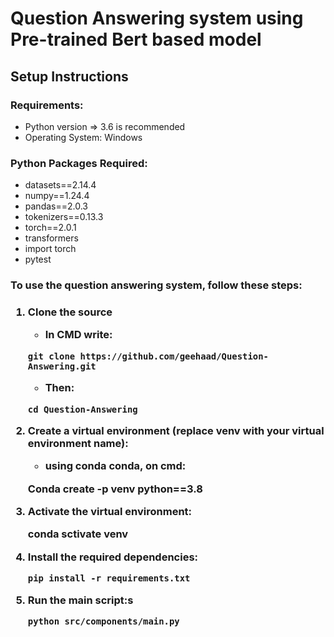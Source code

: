 # Question Answering system using Pre-trained Bert based model


## Setup Instructions

<h3>Requirements:</h3>
<ul>
    <li>Python version => 3.6 is recommended
    <li>Operating System: Windows
</ul>

<h3>Python Packages Required: </h3>
<ul> 
    <li>
        datasets==2.14.4
    <li>
        numpy==1.24.4
    <li>
        pandas==2.0.3
    <li>
        tokenizers==0.13.3
    <li>
        torch==2.0.1
    <li>
        transformers
    <li>
        import torch
    <li>
        pytest

</ul>

<h3>To use the question answering system, follow these steps:<h3>

1. Clone the source
    * In CMD write: 

	```
	git clone https://github.com/geehaad/Question-Answering.git
	```
    * Then:
    ```
    cd Question-Answering
    ```
2. Create a virtual environment (replace venv with your virtual environment name):
    * using conda conda, on cmd:

    Conda create -p venv python==3.8

3. Activate the virtual environment:

    conda sctivate venv
    
 
2. Install the required dependencies:
    ```
    pip install -r requirements.txt
    ```
3. Run the main script:s
    ```
    python src/components/main.py
    ```
